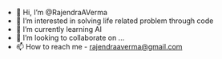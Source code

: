 - 👋 Hi, I’m @RajendraAVerma
- 👀 I’m interested in solving life related problem through code
- 🌱 I’m currently learning AI
- 💞️ I’m looking to collaborate on ...
- 📫 How to reach me  - rajendraaverma@gmail.com

<!---
RajendraAVerma/RajendraAVerma is a ✨ special ✨ repository because its `README.md` (this file) appears on your GitHub profile.
You can click the Preview link to take a look at your changes.
--->
